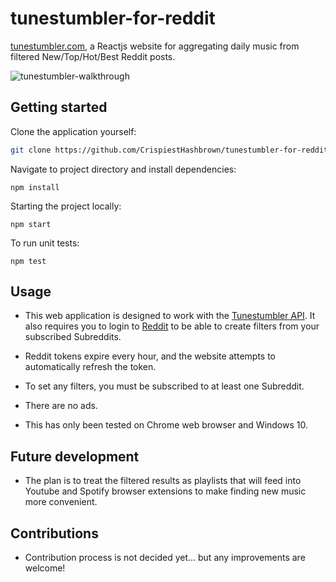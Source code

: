 # tunestumbler-for-reddit
[tunestumbler.com](https://www.tunestumbler.com/), a Reactjs website for aggregating daily music from filtered New/Top/Hot/Best Reddit posts. 

 ![tunestumbler-walkthrough](https://media.giphy.com/media/UQ74ZZsCLHeobf23gJ/giphy.gif)

## Getting started
Clone the application yourself:
```sh
git clone https://github.com/CrispiestHashbrown/tunestumbler-for-reddit.git
```
Navigate to project directory and install dependencies:
```
npm install
```
Starting the project locally:
```
npm start
```
To run unit tests:
```
npm test
```


## Usage
- This web application is designed to work with the [Tunestumbler API](https://github.com/CrispiestHashbrown/tunestumbler-wrapper-for-reddit). It also requires you to login to [Reddit](https://www.reddit.com/) to be able to create filters from your subscribed Subreddits. 

- Reddit tokens expire every hour, and the website attempts to automatically refresh the token.

- To set any filters, you must be subscribed to at least one Subreddit.

- There are no ads.

- This has only been tested on Chrome web browser and Windows 10. 

## Future development
- The plan is to treat the filtered results as playlists that will feed into Youtube and Spotify browser extensions to make finding new music more convenient.

## Contributions
- Contribution process is not decided yet... but any improvements are welcome!
